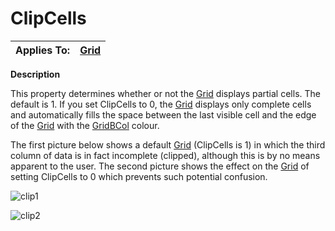 




<h1 class="heading"><span class="name">ClipCells</span></h1>

| Applies To: | [Grid](../a-z/grid.md) |
| --- | ---  |


**Description**


This property determines whether or not the [Grid](../a-z/grid.md) displays partial cells. The default is 1. If you set ClipCells to 0, the [Grid](../a-z/grid.md) displays only complete cells and automatically fills the space between the last visible cell and the edge of the [Grid](../a-z/grid.md) with the [GridBCol](../a-z/gridbcol.md) colour.


The first picture below shows a default [Grid](../a-z/grid.md) (ClipCells is 1) in which the third column of data is in fact incomplete (clipped), although this is by no means apparent to the user. The second picture shows the effect on the [Grid](../a-z/grid.md) of setting ClipCells to 0 which prevents such potential confusion.


![clip1](../img/clip1.gif)


![clip2](../img/clip2.gif)



